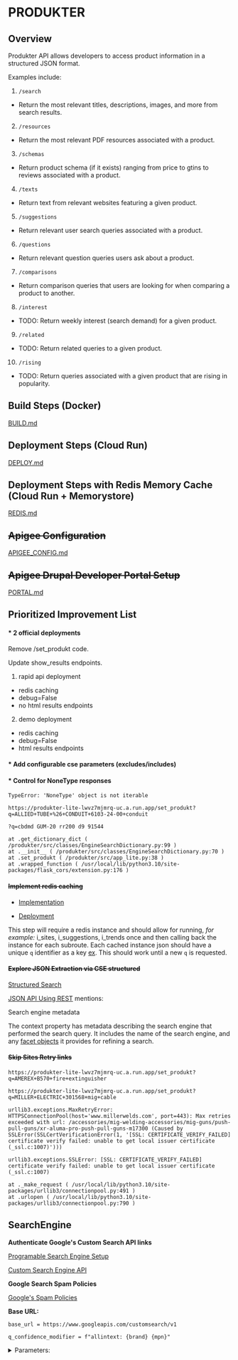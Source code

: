 # PRODUKTER

## Overview

Produkter API allows developers to access product information in a structured JSON format.

Examples include:

1. `/search`

* Return the most relevant titles, descriptions, images, and more from search results.

2. `/resources`

* Return the most relevant PDF resources associated with a product.

3. `/schemas`

* Return product schema (if it exists) ranging from price to gtins to reviews associated with a product. 

4. `/texts`

* Return text from relevant websites featuring a given product.

5. `/suggestions`

* Return relevant user search queries associated with a product.

6. `/questions`

* Return relevant question queries users ask about a product.

7. `/comparisons`

* Return comparison queries that users are looking for when comparing a product to another.

8. `/interest`

* TODO: Return weekly interest (search demand) for a given product.

9. `/related`

* TODO: Return related queries to a given product.

10. `/rising`

* TODO: Return queries associated with a given product that are rising in popularity.

## Build Steps (Docker)

[BUILD.md](docs\BUILD.md)

## Deployment Steps (Cloud Run)

[DEPLOY.md](docs\DEPLOY.md)

## Deployment Steps with Redis Memory Cache (Cloud Run + Memorystore)

[REDIS.md](docs\REDIS.md)


## ~~Apigee Configuration~~

[APIGEE_CONFIG.md](docs\APIGEE_CONFIG.MD)

## ~~Apigee Drupal Developer Portal Setup~~

[PORTAL.md](docs\PORTAL.md)

## Prioritized Improvement List

#### * 2 official deployments

Remove /set_produkt code.

Update show_results endpoints.

1. rapid api deployment

* redis caching
* debug=False
* no html results endpoints

2. demo deployment

* redis caching
* debug=False
* html results endpoints


#### * Add configurable cse parameters (excludes/includes)

#### * Control for NoneType responses

```
TypeError: 'NoneType' object is not iterable

https://produkter-lite-lwvz7mjmrq-uc.a.run.app/set_produkt?q=ALLIED+TUBE+%26+CONDUIT+6103-24-00+conduit

?q=cbdmd GUM-20 rr200 d9 91544

at .get_dictionary_dict ( /produkter/src/classes/EngineSearchDictionary.py:99 )
at .__init__ ( /produkter/src/classes/EngineSearchDictionary.py:70 )
at .set_produkt ( /produkter/src/app_lite.py:38 )
at .wrapped_function ( /usr/local/lib/python3.10/site-packages/flask_cors/extension.py:176 )
```


#### ~~Implement redis caching~~

* [Implementation](https://levelup.gitconnected.com/implement-api-caching-with-redis-flask-and-docker-step-by-step-9139636cef24)

* [Deployment](https://cloud.google.com/memorystore/docs/redis/connect-redis-instance-cloud-run#python)

This step will require a redis instance and should allow for running, *for example:* i_sites, i_suggestions, i_trends once and then calling back the instance for each subroute. Each cached instance json should have a unique `q` identifier as a key [ex](https://www.youtube.com/watch?v=_8lJ5lp8P0U). This should work until a new `q` is requested. 

#### ~~Explore JSON Extraction via CSE structured~~ 

[Structured Search](https://developers.google.com/custom-search/docs/structured_search)

[JSON API Using REST](https://developers.google.com/custom-search/v1/using_rest) mentions:

Search engine metadata

The context property has metadata describing the search engine that performed the search query. It includes the name of the search engine, and any [facet objects](https://developers.google.com/custom-search/docs/refinements#create) it provides for refining a search.


#### ~~Skip Sites Retry links~~

```
https://produkter-lite-lwvz7mjmrq-uc.a.run.app/set_produkt?q=AMEREX+B570+fire+extinguisher

https://produkter-lite-lwvz7mjmrq-uc.a.run.app/set_produkt?q=MILLER+ELECTRIC+301568+mig+cable 

urllib3.exceptions.MaxRetryError: HTTPSConnectionPool(host='www.millerwelds.com', port=443): Max retries exceeded with url: /accessories/mig-welding-accessories/mig-guns/push-pull-guns/xr-aluma-pro-push-pull-guns-m17300 (Caused by SSLError(SSLCertVerificationError(1, '[SSL: CERTIFICATE_VERIFY_FAILED] certificate verify failed: unable to get local issuer certificate (_ssl.c:1007)')))

urllib3.exceptions.SSLError: [SSL: CERTIFICATE_VERIFY_FAILED] certificate verify failed: unable to get local issuer certificate (_ssl.c:1007)

at ._make_request ( /usr/local/lib/python3.10/site-packages/urllib3/connectionpool.py:491 )
at .urlopen ( /usr/local/lib/python3.10/site-packages/urllib3/connectionpool.py:790 )
```



## SearchEngine


**Authenticate Google's Custom Search API links**

[Programable Search Engine Setup](https://programmablesearchengine.google.com/controlpanel/all)

[Custom Search Engine API](https://console.cloud.google.com/apis/library/customsearch.googleapis.com)


**Google Search Spam Policies**

[Google's Spam Policies](https://developers.google.com/search/docs/essentials/spam-policies)


**Base URL:**

`base_url = https://www.googleapis.com/customsearch/v1`

`q_confidence_modifier = f"allintext: {brand} {mpn}"`

<details>
<summary>
Parameters:
</summary>

* q={searchTerms}: The main search query. It represents the terms that you want to search for.

* cx={cx?}: The custom search engine (CSE) ID to use for the search.

* fileType={fileType?}: Restricts results to files of a specific type.

* num={count?}: Number of search results to return per page.

* start={startIndex?}: The index of the first result to return.

* lr={language?}: The language restriction for the search results.

* safe={safe?}: SafeSearch level for filtering explicit content.

* sort={sort?}: The sorting order of the results.

* filter={filter?}: Controls turning on or off the duplicate content filter.

* gl={gl?}: The country to use for geolocation of the search results.

* cr={cr?}: The country to restrict the search to.

* googlehost={googleHost?}: The Google domain to use for the search.

* c2coff={disableCnTwTranslation?}: Disables the automatic translation between Chinese and Traditional Chinese.

* hq={hq?}: Additional query terms to be appended to the user's query.

* hl={hl?}: The interface language.

* siteSearch={siteSearch?}: Restricts results to URLs from a specific site.

* siteSearchFilter={siteSearchFilter?}: Controls whether to include or exclude results from the site specified by siteSearch.

* exactTerms={exactTerms?}: Identifies a phrase that all documents in the search results must contain.

* excludeTerms={excludeTerms?}: Identifies a word or phrase that should not appear in any documents in the search results.

* linkSite={linkSite?}: Specifies that all search results should contain a link to a particular URL.

* orTerms={orTerms?}: A list of terms separated by the OR operator.

* relatedSite={relatedSite?}: Specifies that all search results should be pages that are related to a particular URL.

* dateRestrict={dateRestrict?}: Restricts results to a specific date range.

* lowRange={lowRange?} and highRange={highRange?}: Specifies the lower and upper bounds of a date range.

* searchType={searchType}: Specifies the type of search to be performed.

* rights={rights?}: Filters search results based on licensing.

* imgSize={imgSize?}: Restricts results to images of a specified size.

* imgType={imgType?}: Restricts results to images of a specified type.

* imgColorType={imgColorType?}: Restricts results to images of a specified color type.

* imgDominantColor={imgDominantColor?}: Restricts results to images of a specified dominant color.

* alt=json: Specifies the response format as JSON.

* These parameters provide a way to customize and refine your search to get more relevant results based on your specific requirements.
</details>


